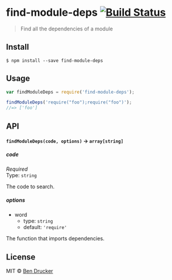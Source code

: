 # find-module-deps [![Build Status](https://travis-ci.org/bendrucker/find-module-deps.svg?branch=master)](https://travis-ci.org/bendrucker/find-module-deps)

> Find all the dependencies of a module


## Install

```
$ npm install --save find-module-deps
```


## Usage

```js
var findModuleDeps = require('find-module-deps');

findModuleDeps('require("foo");require("foo")');
//=> ['foo']
```

## API

#### `findModuleDeps(code, options)` -> `array[string]`

##### code

*Required*  
Type: `string`

The code to search.

##### options

* word
  * type: `string`
  * default: `'require'`

The function that imports dependencies.

## License

MIT © [Ben Drucker](http://bendrucker.me)
